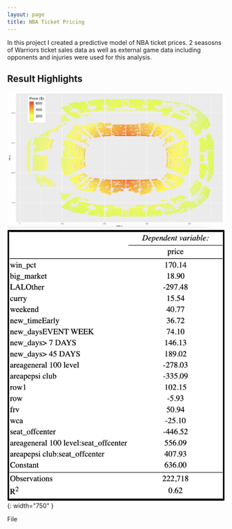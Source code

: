 ```yaml
---
layout: page
title: NBA Ticket Pricing
---
```

In this project I created a predictive model of NBA ticket prices. 2 seasosns of Warriors ticket sales data as well as external game data including opponents and injuries were used for this analysis.


## Result Highlights

![Image](/assets/images/arena_map.png)  ![Image](/assets/images/lower_bowl_model.png){: width="750" }

File
